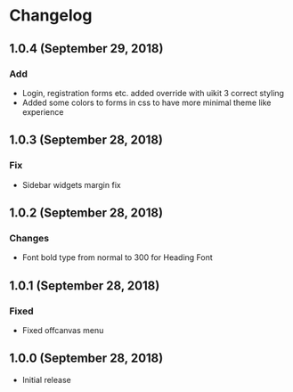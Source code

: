 # Changelog

## 1.0.4 (September 29, 2018)

### Add
- Login, registration forms etc. added override with uikit 3 correct styling
- Added some colors to forms in css to have more minimal theme like experience

## 1.0.3 (September 28, 2018)

### Fix
- Sidebar widgets margin fix

## 1.0.2 (September 28, 2018)

### Changes
- Font bold type from normal to 300 for Heading Font

## 1.0.1 (September 28, 2018)

### Fixed
- Fixed offcanvas menu

## 1.0.0 (September 28, 2018)

- Initial release
